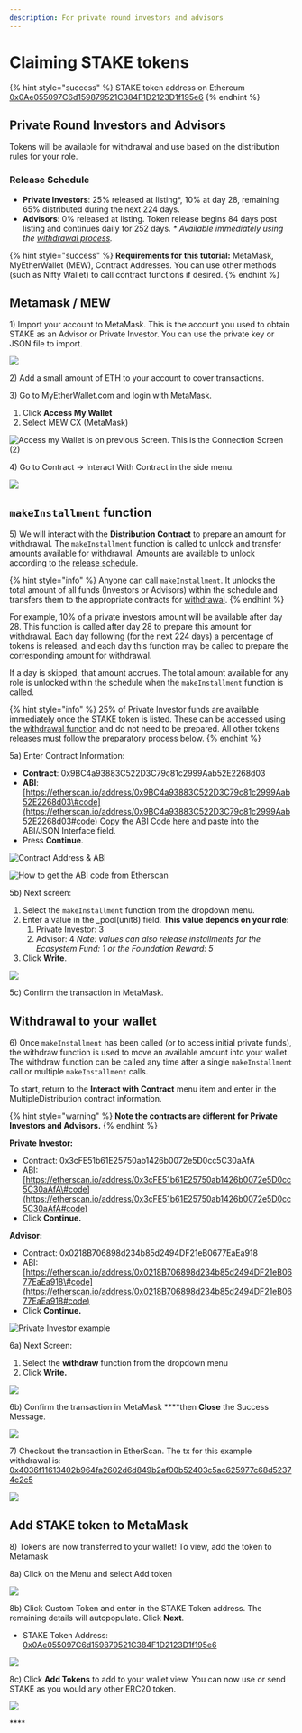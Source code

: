 ```yaml
---
description: For private round investors and advisors
---
```


# Claiming STAKE tokens

{% hint style="success" %}
STAKE token address on Ethereum [0x0Ae055097C6d159879521C384F1D2123D1f195e6](https://etherscan.io/token/0x0Ae055097C6d159879521C384F1D2123D1f195e6)
{% endhint %}

## Private Round Investors and Advisors 

Tokens will be available for withdrawal and use based on the distribution rules for your role. 

### Release Schedule

* **Private Investors**: 25% released at listing\*, 10% at day 28, remaining 65% distributed during the next 224 days.
* **Advisors**: 0% released at listing. Token release begins 84 days post listing and continues daily for 252 days.  _\* Available immediately using the_ [_withdrawal process_](claiming-stake-tokens.md#withdrawal-to-your-wallet)_._

{% hint style="success" %}
**Requirements for this tutorial:** MetaMask, MyEtherWallet \(MEW\), Contract Addresses. You can use other methods \(such as Nifty Wallet\) to call contract functions if desired.
{% endhint %}

## Metamask / MEW

1\) Import your account to MetaMask. This is the account you used to obtain STAKE as an Advisor or Private Investor. You can use the private key or JSON file to import.

![](../../../.gitbook/assets/mm1.png)

2\) Add a small amount of ETH to your account to cover transactions.

3\) Go to MyEtherWallet.com and login with MetaMask. 

1. Click **Access My Wallet**
2. Select MEW CX \(MetaMask\)

![Access my Wallet is on previous Screen. This is the Connection Screen \(2\)](../../../.gitbook/assets/access-wallet.png)

4\) Go to Contract -&gt; Interact With Contract in the side menu.

![](../../../.gitbook/assets/interact-w.png)

## **`makeInstallment` function**

5\) We will interact with the **Distribution Contract** to prepare an amount for withdrawal. The `makeInstallment` function is called to unlock and transfer amounts available for withdrawal. Amounts are available to unlock according to the [release schedule](../stake-token-distribution/token-release-schedule.md). 

{% hint style="info" %}
Anyone can call `makeInstallment`. It unlocks the total amount of all funds \(Investors or Advisors\) within the schedule and transfers them to the appropriate contracts for [withdrawal](claiming-stake-tokens.md#withdrawal-to-your-wallet).
{% endhint %}

For example, 10% of a private investors amount will be available after day 28. This function is called after day 28 to prepare this amount for withdrawal. Each day following \(for the next 224 days\) a percentage of tokens is released, and each day this function may be called to prepare the corresponding amount for withdrawal.

If a day is skipped, that amount accrues. The total amount available for any role is unlocked within the schedule when the `makeInstallment` function is called.

{% hint style="info" %}
25% of Private Investor funds are available immediately once the STAKE token is listed. These can be accessed using the [withdrawal function](claiming-stake-tokens.md#withdrawal-to-your-wallet) and do not need to be prepared. All other tokens releases must follow the preparatory process below.
{% endhint %}

5a\) Enter Contract Information:

* **Contract**: 0x9BC4a93883C522D3C79c81c2999Aab52E2268d03
* **ABI**: [https://etherscan.io/address/0x9BC4a93883C522D3C79c81c2999Aab52E2268d03\#code](https://etherscan.io/address/0x9BC4a93883C522D3C79c81c2999Aab52E2268d03#code)  Copy the ABI Code here and paste into the ABI/JSON Interface field. 
* Press **Continue**.

![Contract Address &amp; ABI](../../../.gitbook/assets/continue-5.png)

![How to get the ABI code from Etherscan](../../../.gitbook/assets/etherscan-abi.png)

5b\) Next screen:

1. Select the `makeInstallment` function from the dropdown menu. 
2. Enter a value in the \_pool\(unit8\) field. **This value depends on your role:**
   1. Private Investor: 3
   2. Advisor: 4 _Note: values can also release installments for the Ecosystem Fund: 1 or the Foundation Reward: 5_
3. Click **Write**.

![](../../../.gitbook/assets/makeinstallment.png)

5c\) Confirm the transaction in MetaMask. 

## **Withdrawal to your wallet**

6\)  Once `makeInstallment` has been called \(or to access initial private funds\), the withdraw function is used to move an available amount into your wallet. The withdraw function can be called any time after a single `makeInstallment` call or multiple `makeInstallment` calls. 

To start, return to the **Interact with Contract** menu item and enter in the MultipleDistribution contract information. 

{% hint style="warning" %}
**Note the contracts are different for Private Investors and Advisors.** 
{% endhint %}

**Private Investor:**

* Contract: 0x3cFE51b61E25750ab1426b0072e5D0cc5C30aAfA
* ABI: [https://etherscan.io/address/0x3cFE51b61E25750ab1426b0072e5D0cc5C30aAfA\#code](https://etherscan.io/address/0x3cFE51b61E25750ab1426b0072e5D0cc5C30aAfA#code)
* Click **Continue.**

**Advisor:**

* Contract: 0x0218B706898d234b85d2494DF21eB0677EaEa918
* ABI: [https://etherscan.io/address/0x0218B706898d234b85d2494DF21eB0677EaEa918\#code](https://etherscan.io/address/0x0218B706898d234b85d2494DF21eB0677EaEa918#code)
* Click **Continue.**

![Private Investor example](../../../.gitbook/assets/contractw1.png)

6a\) Next Screen:

1. Select the **withdraw** function from the dropdown menu
2. Click **Write.**

![](../../../.gitbook/assets/contract-withdraw.png)

6b\) Confirm the transaction in MetaMask ****then **Close** the Success Message.

![](../../../.gitbook/assets/contract-w3.png)

7\) Checkout the transaction in EtherScan. The tx for this example withdrawal is:  [0x4036f11613402b964fa2602d6d849b2af00b52403c5ac625977c68d52374c2c5](https://kovan.etherscan.io/tx/0x4036f11613402b964fa2602d6d849b2af00b52403c5ac625977c68d52374c2c5)

![](../../../.gitbook/assets/kovan-transaction-deets%20%281%29.png)

## Add STAKE token to MetaMask

8\) Tokens are now transferred to your wallet! To view, add the token to Metamask

8a\) Click on the Menu and select Add token

![](../../../.gitbook/assets/mmk1.png)

8b\)  Click Custom Token and enter in the STAKE Token address. The remaining details will autopopulate. Click **Next**.  

* STAKE Token Address: [0x0Ae055097C6d159879521C384F1D2123D1f195e6](https://etherscan.io/token/0x0Ae055097C6d159879521C384F1D2123D1f195e6)

![](../../../.gitbook/assets/mmk2.png)

8c\) Click **Add Tokens** to add to your wallet view.  You can now use or send STAKE as you would any other ERC20 token.

![](../../../.gitbook/assets/mmk3.png)

  




\*\*\*\*






